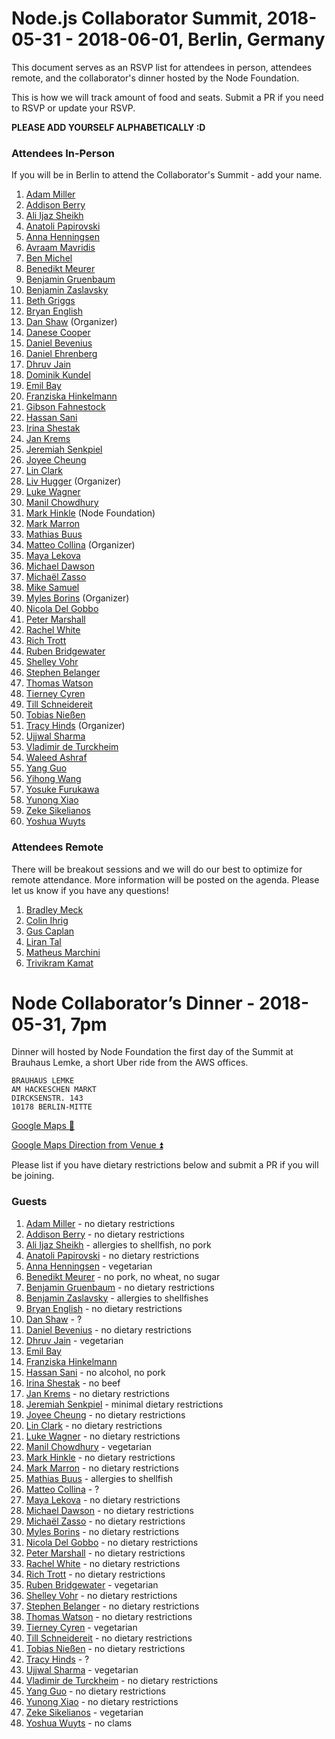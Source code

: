 # Node.js Collaborator Summit, 2018-05-31 - 2018-06-01, Berlin, Germany

This document serves as an RSVP list for attendees in person, attendees remote,
and the collaborator's dinner hosted by the Node Foundation.

This is how we will track amount of food and seats. Submit a PR if you need to
RSVP or update your RSVP.

__PLEASE ADD YOURSELF ALPHABETICALLY :D__

### Attendees In-Person

If you will be in Berlin to attend the Collaborator's Summit - add your name.

1. [Adam Miller](https://github.com/amiller-gh)
1. [Addison Berry](https://github.com/add1sun)
1. [Ali Ijaz Sheikh](https://github.com/ofrobots)
1. [Anatoli Papirovski](https://github.com/apapirovski)
1. [Anna Henningsen](https://github.com/addaleax)
1. [Avraam Mavridis](https://github.com/AvraamMavridis)
1. [Ben Michel](https://github.com/obensource)
1. [Benedikt Meurer](https://github.com/bmeurer)
1. [Benjamin Gruenbaum](https://github.com/benjamingr)
1. [Benjamin Zaslavsky](https://github.com/Tiriel)
1. [Beth Griggs](http://github.com/bethgriggs)
1. [Bryan English](https://github.com/bengl)
1. [Dan Shaw](https://github.com/dshaw) (Organizer)
1. [Danese Cooper](https://github.com/Danese)
1. [Daniel Bevenius](https://github.com/danbev)
1. [Daniel Ehrenberg](https://github.com/littledan)
1. [Dhruv Jain](https://github.com/maddhruv)
1. [Dominik Kundel](https://github.com/dkundel)
1. [Emil Bay](https://github.com/emilbayes)
1. [Franziska Hinkelmann](https://github.com/fhinkel)
1. [Gibson Fahnestock](https://github.com/gibfahn)
1. [Hassan Sani](https://github.com/inidaname)
1. [Irina Shestak](https://github.com/lrlna)
1. [Jan Krems](https://github.com/jkrems)
1. [Jeremiah Senkpiel](https://github.com/fishrock123)
1. [Joyee Cheung](https://github.com/joyeecheung)
1. [Lin Clark](https://github.com/linclark)
1. [Liv Hugger](https://github.com/oe) (Organizer)
1. [Luke Wagner](https://github.com/lukewagner)
1. [Manil Chowdhury](https://github.com/chowdhurian)
1. [Mark Hinkle](https://github.com/mrhinkle) (Node Foundation)
1. [Mark Marron](https://github.com/mrkmarron)
1. [Mathias Buus](https://github.com/mafintosh)
1. [Matteo Collina](https://github.com/mcollina) (Organizer)
1. [Maya Lekova](https://github.com/MayaLekova)
1. [Michael Dawson](https://github.com/mhdawson)
1. [Michaël Zasso](https://github.com/targos)
1. [Mike Samuel](https://github.com/mikesamuel)
1. [Myles Borins](https://github.com/MylesBorins) (Organizer)
1. [Nicola Del Gobbo](https://github.com/NickNaso)
1. [Peter Marshall](https://github.com/psmarshall)
1. [Rachel White](https://github.com/rachelnicole)
1. [Rich Trott](https://github.com/Trott)
1. [Ruben Bridgewater](https://github.com/BridgeAR)
1. [Shelley Vohr](https://github.com/codebytere)
1. [Stephen Belanger](https://github.com/Qard)
1. [Thomas Watson](https://github.com/watson)
1. [Tierney Cyren](https://github.com/bnb)
1. [Till Schneidereit](https://github.com/tschneidereit)
1. [Tobias Nießen](https://github.com/tniessen)
1. [Tracy Hinds](https://github.com/hackygolucky) (Organizer)
1. [Ujjwal Sharma](https://github.com/ryzokuken)
1. [Vladimir de Turckheim](https://github.com/vdeturckheim)
1. [Waleed Ashraf](https://github.com/WaleedAshraf)
1. [Yang Guo](https://github.com/hashseed)
1. [Yihong Wang](https://github.com/yhwang)
1. [Yosuke Furukawa](https://github.com/yosuke-furukawa)
1. [Yunong Xiao](https://github.com/yunong)
1. [Zeke Sikelianos](https://github.com/zeke)
1. [Yoshua Wuyts](https://github.com/yoshuawuyts)

### Attendees Remote

There will be breakout sessions and we will do our best to optimize for remote
attendance. More information will be posted on the agenda. Please let us know if
you have any questions!

1. [Bradley Meck](https://github.com/bmeck)
1. [Colin Ihrig](https://github.com/cjihrig)
1. [Gus Caplan](https://github.com/devsnek)
1. [Liran Tal](https://github.com/lirantal)
1. [Matheus Marchini](https://github.com/mmarchini)
1. [Trivikram Kamat](https://github.com/trivikr)

# Node Collaborator’s Dinner - 2018-05-31, 7pm

Dinner will hosted by Node Foundation the first day of the Summit at Brauhaus
Lemke, a short Uber ride from the AWS offices.

```
BRAUHAUS LEMKE
AM HACKESCHEN MARKT
DIRCKSENSTR. 143
10178 BERLIN-MITTE
```
[Google Maps :round_pushpin:](https://goo.gl/8uFWUX)

[Google Maps Direction from Venue :arrow_double_up:](https://goo.gl/a2JxXk)

Please list if you have dietary restrictions below and submit a PR if you will
be joining.

### Guests

1. [Adam Miller](https://github.com/amiller-gh) - no dietary restrictions
1. [Addison Berry](https://github.com/add1sun) - no dietary restrictions
1. [Ali Ijaz Sheikh](https://github.com/ofrobots) - allergies to shellfish, no pork
1. [Anatoli Papirovski](https://github.com/apapirovski) - no dietary restrictions
1. [Anna Henningsen](https://github.com/addaleax) - vegetarian
1. [Benedikt Meurer](https://github.com/bmeurer) - no pork, no wheat, no sugar
1. [Benjamin Gruenbaum](https://github.com/benjamingr) - no dietary restrictions
1. [Benjamin Zaslavsky](https://github.com/Tiriel) - allergies to shellfishes
1. [Bryan English](https://github.com/bengl) - no dietary restrictions
1. [Dan Shaw](https://github.com/dshaw) - ?
1. [Daniel Bevenius](https://github.com/danbev) - no dietary restrictions
1. [Dhruv Jain](https://github.com/maddhruv) - vegetarian
1. [Emil Bay](https://github.com/emilbayes)
1. [Franziska Hinkelmann](https://github.com/fhinkel)
1. [Hassan Sani](https://github.com/inidaname) - no alcohol, no pork
1. [Irina Shestak](https://github.com/lrlna) - no beef
1. [Jan Krems](https://github.com/jkrems) - no dietary restrictions
1. [Jeremiah Senkpiel](https://github.com/fishrock123) - minimal dietary restrictions
1. [Joyee Cheung](https://github.com/joyeecheung) - no dietary restrictions
1. [Lin Clark](https://github.com/linclark) - no dietary restrictions
1. [Luke Wagner](https://github.com/lukewagner) - no dietary restrictions
1. [Manil Chowdhury](https://github.com/chowdhurian) - vegetarian
1. [Mark Hinkle](https://github.com/mrhinkle) - no dietary restrictions
1. [Mark Marron](https://github.com/mrkmarron) - no dietary restrictions
1. [Mathias Buus](https://github.com/mafintosh) - allergies to shellfish
1. [Matteo Collina](https://github.com/mcollina) - ?
1. [Maya Lekova](https://github.com/MayaLekova) - no dietary restrictions
1. [Michael Dawson](https://github.com/mhdawson) - no dietary restrictions
1. [Michaël Zasso](https://github.com/targos) - no dietary restrictions
1. [Myles Borins](https://github.com/MylesBorins) - no dietary restrictions
1. [Nicola Del Gobbo](https://github.com/NickNaso) - no dietary restrictions
1. [Peter Marshall](https://github.com/psmarshall) - no dietary restrictions
1. [Rachel White](https://github.com/rachelnicole) - no dietary restrictions
1. [Rich Trott](https://github.com/Trott) - no dietary restrictions
1. [Ruben Bridgewater](https://github.com/BridgeAR) - vegetarian
1. [Shelley Vohr](https://github.com/codebytere) - no dietary restrictions
1. [Stephen Belanger](https://github.com/Qard) - no dietary restrictions
1. [Thomas Watson](https://github.com/watson) - no dietary restrictions
1. [Tierney Cyren](https://github.com/bnb) - vegetarian
1. [Till Schneidereit](https://github.com/tschneidereit) - no dietary restrictions
1. [Tobias Nießen](https://github.com/tniessen) - no dietary restrictions
1. [Tracy Hinds](https://github.com/hackygolucky) - ?
1. [Ujjwal Sharma](https://github.com/ryzokuken) - vegetarian
1. [Vladimir de Turckheim](https://github.com/vdeturckheim) - no dietary restrictions
1. [Yang Guo](https://github.com/hashseed) - no dietary restrictions
1. [Yunong Xiao](https://github.com/yunong) - no dietary restrictions
1. [Zeke Sikelianos](https://github.com/zeke) - vegetarian
1. [Yoshua Wuyts](https://github.com/yoshuawuyts) - no clams
